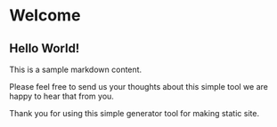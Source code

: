 # Welcome

## Hello World!

This is a sample markdown content.

Please feel free to send us your thoughts about this simple tool we are happy to hear that from you.

Thank you for using this simple generator tool for making static site.
